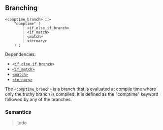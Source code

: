 ## Branching

```ebnf
<comptime_branch> ::=
    "comptime" (
        | <if_else_if_branch>
        | <if_match>
        | <match>
        | <ternary>
    ) ;
```

Dependencies:

- [`<if_else_if_branch>`](../control-flow/branching.md#if-else-if)
- [`<if_match>`](../control-flow/branching.md#if-match)
- [`<match>`](../control-flow/branching.md#match)
- [`<ternary>`](../control-flow/branching.md#ternary)

The `<comptime_branch>` is a branch that is evaluated at compile time where only the truthy branch
is compiled. It is defined as the "comptime" keyword followed by any of the branches.

### Semantics

> todo
